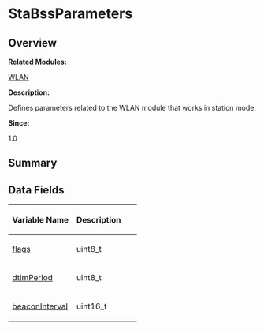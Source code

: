# StaBssParameters<a name="ZH-CN_TOPIC_0000001055518128"></a>

## **Overview**<a name="section274100061093537"></a>

**Related Modules:**

[WLAN](WLAN.md)

**Description:**

Defines parameters related to the WLAN module that works in station mode. 

**Since:**

1.0

## **Summary**<a name="section466468198093537"></a>

## Data Fields<a name="pub-attribs"></a>

<a name="table2097778214093537"></a>
<table><thead align="left"><tr id="row1481363886093537"><th class="cellrowborder" valign="top" width="50%" id="mcps1.1.3.1.1"><p id="p1360921873093537"><a name="p1360921873093537"></a><a name="p1360921873093537"></a>Variable Name</p>
</th>
<th class="cellrowborder" valign="top" width="50%" id="mcps1.1.3.1.2"><p id="p1782895195093537"><a name="p1782895195093537"></a><a name="p1782895195093537"></a>Description</p>
</th>
</tr>
</thead>
<tbody><tr id="row1317658716093537"><td class="cellrowborder" valign="top" width="50%" headers="mcps1.1.3.1.1 "><p id="p1387585037093537"><a name="p1387585037093537"></a><a name="p1387585037093537"></a><a href="WLAN.md#ga192ebb83d79d9bed8ee35ceb3d91f1df">flags</a></p>
</td>
<td class="cellrowborder" valign="top" width="50%" headers="mcps1.1.3.1.2 "><p id="p327152568093537"><a name="p327152568093537"></a><a name="p327152568093537"></a>uint8_t&nbsp;</p>
</td>
</tr>
<tr id="row1174886018093537"><td class="cellrowborder" valign="top" width="50%" headers="mcps1.1.3.1.1 "><p id="p892795225093537"><a name="p892795225093537"></a><a name="p892795225093537"></a><a href="WLAN.md#gac532b47f0a538e68bb340437d840fbcc">dtimPeriod</a></p>
</td>
<td class="cellrowborder" valign="top" width="50%" headers="mcps1.1.3.1.2 "><p id="p1366712914093537"><a name="p1366712914093537"></a><a name="p1366712914093537"></a>uint8_t&nbsp;</p>
</td>
</tr>
<tr id="row1386414544093537"><td class="cellrowborder" valign="top" width="50%" headers="mcps1.1.3.1.1 "><p id="p647088784093537"><a name="p647088784093537"></a><a name="p647088784093537"></a><a href="WLAN.md#gad49083c0d110aef00878071800040069">beaconInterval</a></p>
</td>
<td class="cellrowborder" valign="top" width="50%" headers="mcps1.1.3.1.2 "><p id="p307962258093537"><a name="p307962258093537"></a><a name="p307962258093537"></a>uint16_t&nbsp;</p>
</td>
</tr>
</tbody>
</table>

